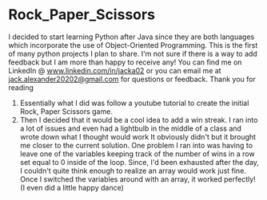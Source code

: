 # Rock_Paper_Scissors
I decided to start learning Python after Java since they are both languages which incorporate the use of Object-Oriented Programming.
This is the first of many python projects I plan to share.
I'm not sure if there is a way to add feedback but I am more than happy to receive any! You can find me on LinkedIn @ www.linkedin.com/in/jacka02 or you can email me at jack.alexander20202@gmail.com for questions or feedback. Thank you for reading
1. Essentially what I did was follow a youtube tutorial to create the initial Rock, Paper Scissors game. 
2. Then I decided that it would be a cool idea to add a win streak. I ran into a lot of issues and even had a lightbulb in the middle of a class and wrote down what I thought would work
It obviously didn't but it brought me closer to the current solution. One problem I ran into was having to leave one of the variables keeping track of the number of wins in a row set equal to 0 inside of the loop. Since, I'd been exhausted after the day, I couldn't quite think enough to realize an array would work just fine. Once I switched the variables around with an array, it worked perfectly! (I even did a little happy dance)
